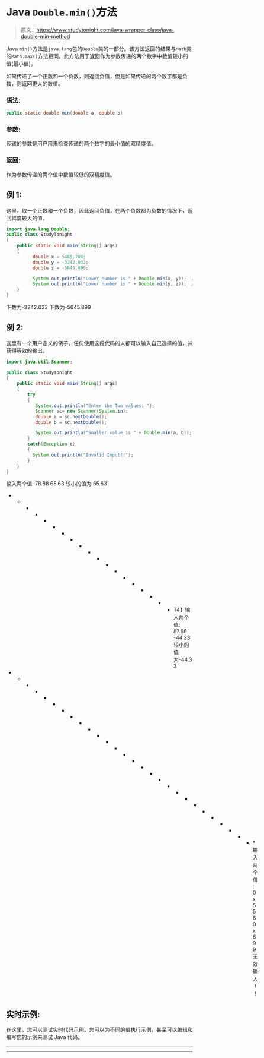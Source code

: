 # Java `Double.min()`方法

> 原文：<https://www.studytonight.com/java-wrapper-class/java-double-min-method>

Java `min()`方法是`java.lang`包的`Double`类的一部分。该方法返回的结果与`Math`类的`Math.max()`方法相同。此方法用于返回作为参数传递的两个数字中数值较小的值(最小值)。

如果传递了一个正数和一个负数，则返回负值，但是如果传递的两个数字都是负数，则返回更大的数值。

### 语法:

```java
public static double min(double a, double b) 
```

### 参数:

传递的参数是用户用来检查传递的两个数字的最小值的双精度值。

### 返回:

作为参数传递的两个值中数值较低的双精度值。

## 例 1:

这里，取一个正数和一个负数，因此返回负值，在两个负数都为负数的情况下，返回幅度较大的值。

```java
import java.lang.Double;
public class StudyTonight 
{  
    public static void main(String[] args) 
    {            
          double x = 5485.704;  
          double y = -3242.032; 
          double z = -5645.899;

          System.out.println("Lower number is " + Double.min(x, y));  // print the larger number between x and y 
          System.out.println("Lower number is " + Double.min(y, z));  // print the larger number between y and z
    }  
}
```

下数为-3242.032
下数为-5645.899

## 例 2:

这里有一个用户定义的例子，任何使用这段代码的人都可以输入自己选择的值，并获得等效的输出。

```java
import java.util.Scanner; 

public class StudyTonight
{  
    public static void main(String[] args) 
    {  
        try
        {
           System.out.println("Enter the Two values: ");  
           Scanner sc= new Scanner(System.in);  
           double a = sc.nextDouble();  
           double b = sc.nextDouble();  

           System.out.println("Smaller value is " + Double.min(a, b)); //Print the larger number between a and b           
        }
        catch(Exception e)
        {
          System.out.println("Invalid Input!!");
        }         
    }  
} 
```

输入两个值:
78.88 65.63
较小的值为 65.63
* * * * * * * * * * * * * * * * * * * T4】输入两个值:
87.98 -44.33
较小的值为-44.33
* * * * * * * * * * * * * * * * * * * * * * * * * * * * *输入两个值:
0x556 0x699
无效输入！！

## 实时示例:

在这里，您可以测试实时代码示例。您可以为不同的值执行示例，甚至可以编辑和编写您的示例来测试 Java 代码。

* * *

* * *